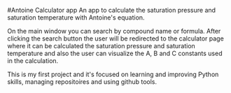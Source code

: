 #Antoine Calculator app
An app to calculate the saturation pressure and saturation temperature with Antoine's equation.

On the main window you can search by compound name or formula. After clicking the search button the user will be 
redirected to the calculator page where it can be calculated the saturation pressure and saturation temperature and also 
the user can visualize the A, B and C constants used in the calculation.

This is my first project and it's focused on learning and improving Python skills, managing repositoires and using 
github tools.